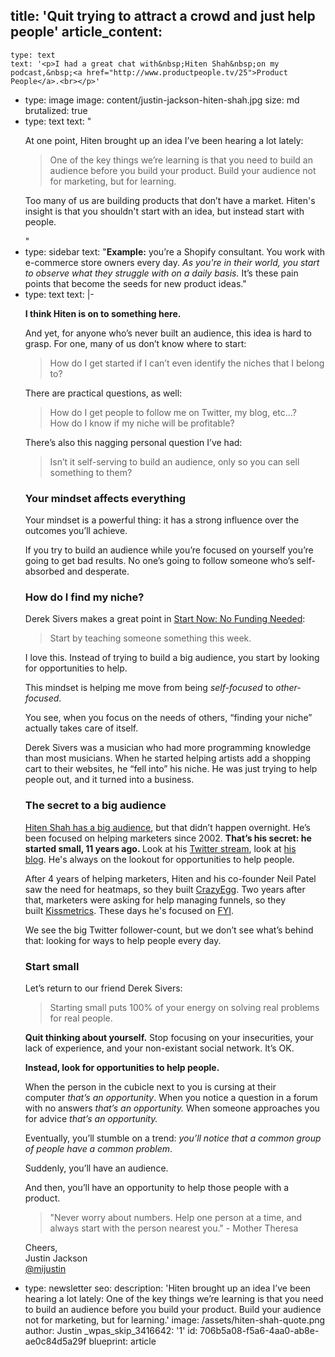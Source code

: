 title: 'Quit trying to attract a crowd and just help people'
article_content:
  -
    type: text
    text: '<p>I had a great chat with&nbsp;Hiten Shah&nbsp;on my podcast,&nbsp;<a href="http://www.productpeople.tv/25">Product People</a>.<br></p>'
  -
    type: image
    image: content/justin-jackson-hiten-shah.jpg
    size: md
    brutalized: true
  -
    type: text
    text: "<p>At one point, Hiten brought up an idea I’ve been hearing a lot lately:</p><blockquote><p>One of the key things we’re learning is that you need to build an audience before you build your product. Build your audience not for marketing, but for learning.</p></blockquote><p>Too many of us are building products that don’t have a market. Hiten's insight is that you shouldn't start with an idea, but instead start with people.</p>"
  -
    type: sidebar
    text: "**Example:** you’re a Shopify consultant. You work with e-commerce store owners every day. <em>As you're in their world, you start to observe what they struggle with on a daily basis.</em> It’s these pain points that become the seeds for new product ideas."
  -
    type: text
    text: |-
      <p><strong>I think Hiten is on to something here.</strong></p><p>And yet, for anyone who’s never built an audience, this idea is hard to grasp. For one, many of us don’t know where to start:</p><blockquote><p>How do I get started if I can’t even identify the niches that I belong to?</p></blockquote><p>There are practical questions, as well:</p><blockquote><p>How do I get people to follow me on Twitter, my blog, etc…?<br>
      How do I know if my niche will be profitable?</p></blockquote><p>There’s also this nagging personal question I’ve had:</p><blockquote><p>Isn’t it self-serving to build an audience, only so you can sell something to them?</p></blockquote><h3>Your mindset affects everything</h3><p>Your mindset is a powerful thing: it has a strong influence over the outcomes you’ll achieve.</p><p>If you try to build an audience while you’re focused on yourself you’re going to get bad results. No one’s going to follow someone who’s self-absorbed and desperate.</p><h3>How do I find my niche?</h3><p>Derek Sivers makes a great point in&nbsp;<a href="https://medium.com/r/?url=http%3A%2F%2Fwww.youtube.com%2Fwatch%3Fv%3D1h6RsLxro9s">Start Now: No Funding Needed</a>:</p><blockquote><p>Start by teaching someone something this week.</p></blockquote><p>I love this. Instead of trying to build a big audience, you&nbsp;start by looking for opportunities to help.</p><p>This mindset is helping me move from being&nbsp;<em>self-focused</em>&nbsp;to&nbsp;<em>other-focused</em>.</p><p>You see, when you focus on the needs of others, “finding your niche” actually takes care of itself.</p><p>Derek Sivers was a musician who had more programming knowledge than most musicians. When he started helping artists add a shopping cart to their websites, he “fell into” his niche. He was just trying to help people out, and it turned into a business.</p><h3>The secret to a big audience</h3><p><a href="https://twitter.com/hnshah">Hiten Shah has a big audience</a>, but that didn’t happen overnight. He’s been focused on helping marketers since 2002.&nbsp;<strong>That’s his secret: he started small, 11 years ago.&nbsp;</strong>Look at his&nbsp;<a href="https://medium.com/r/?url=https%3A%2F%2Ftwitter.com%2Fhnshah">Twitter stream</a>, look at&nbsp;<a href="https://hitenism.com/">his blog</a>.&nbsp;He's always on the lookout for opportunities to help people.</p><p>After 4 years of helping marketers, Hiten and his co-founder Neil Patel saw the need for heatmaps, so they built&nbsp;<a href="https://medium.com/r/?url=http%3A%2F%2Fwww.crazyegg.com%2F">CrazyEgg</a>. Two years after that, marketers were asking for help managing funnels, so they built&nbsp;<a href="https://medium.com/r/?url=http%3A%2F%2Fkissmetrics.com%2F">Kissmetrics</a>. These days he's focused on <a href="https://usefyi.com/?ref=justinjackson">FYI</a>.</p><p>We see the big Twitter follower-count, but we don’t see what’s behind that: looking for ways to help people every day.</p><h3>Start small</h3><p>Let’s return to our friend Derek Sivers:</p><blockquote><p>Starting small puts 100% of your energy on solving real problems for real people.</p></blockquote><p><strong>Quit thinking about yourself.</strong>&nbsp;Stop focusing on your insecurities, your lack of experience, and your non-existant social network. It’s OK.</p><p><strong>Instead, look for opportunities to help people.</strong>&nbsp;</p><p>When the person in the cubicle next to you is cursing at their computer&nbsp;<em>that’s an opportunity</em>. When you notice a question in a forum with no answers&nbsp;<em>that’s an opportunity.&nbsp;</em>When someone approaches you for advice<em>&nbsp;that’s an opportunity.</em></p><p>Eventually, you’ll stumble on a trend:&nbsp;<em>you’ll notice that a common group of people have a common problem</em>.</p><p>Suddenly, you’ll have an audience.</p><p>And then, you’ll have an opportunity to help those people with a product.</p><blockquote><p>"Never worry about numbers. Help one person at a time, and always start with the person nearest you." - Mother Theresa</p></blockquote><p>Cheers,<br>
      Justin Jackson<br>
      <a href="http://twitter.com/mijustin">@mijustin</a></p>
  -
    type: newsletter
seo:
  description: 'Hiten brought up an idea I’ve been hearing a lot lately:  One of the key things we’re learning is that you need to build an audience before you build your product. Build your audience not for marketing, but for learning.'
  image: /assets/hiten-shah-quote.png
author: Justin
_wpas_skip_3416642: '1'
id: 706b5a08-f5a6-4aa0-ab8e-ae0c84d5a29f
blueprint: article
